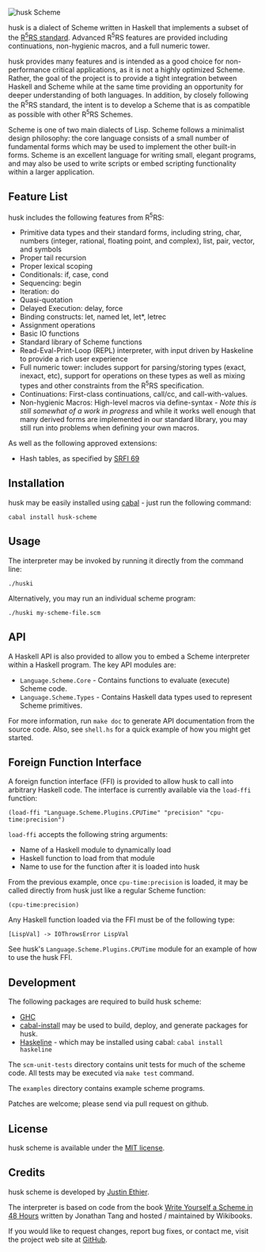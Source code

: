 ![husk Scheme](https://github.com/justinethier/husk-scheme/raw/master/docs/husk-scheme.png)

husk is a dialect of Scheme written in Haskell that implements a subset of the [R<sup>5</sup>RS standard](http://www.schemers.org/Documents/Standards/R5RS/HTML/). Advanced R<sup>5</sup>RS features are provided including continuations, non-hygienic macros, and a full numeric tower.

husk provides many features and is intended as a good choice for non-performance critical applications, as it is not a highly optimized Scheme. Rather, the goal of the project is to provide a tight integration between Haskell and Scheme while at the same time providing an opportunity for deeper understanding of both languages. In addition, by closely following the R<sup>5</sup>RS standard, the intent is to develop a Scheme that is as compatible as possible with other R<sup>5</sup>RS Schemes.

Scheme is one of two main dialects of Lisp. Scheme follows a minimalist design philosophy: the core language consists of a small number of fundamental forms which may be used to implement the other built-in forms. Scheme is an excellent language for writing small, elegant programs, and may also be used to write scripts or embed scripting functionality within a larger application.

Feature List
------------
husk includes the following features from R<sup>5</sup>RS:

- Primitive data types and their standard forms, including string, char, numbers (integer, rational, floating point, and complex), list, pair, vector, and symbols
- Proper tail recursion
- Proper lexical scoping
- Conditionals: if, case, cond
- Sequencing: begin
- Iteration: do
- Quasi-quotation
- Delayed Execution: delay, force
- Binding constructs: let, named let, let*, letrec
- Assignment operations
- Basic IO functions
- Standard library of Scheme functions
- Read-Eval-Print-Loop (REPL) interpreter, with input driven by Haskeline to provide a rich user experience
- Full numeric tower: includes support for parsing/storing types (exact, inexact, etc), support for operations on these types as well as mixing types and other constraints from the R<sup>5</sup>RS specification.
- Continuations: First-class continuations, call/cc, and call-with-values.
- Non-hygienic Macros: High-level macros via define-syntax - *Note this is still somewhat of a work in progress* and while it works well enough that many derived forms are implemented in our standard library, you may still run into problems when defining your own macros.

As well as the following approved extensions:

- Hash tables, as specified by [SRFI 69](http://srfi.schemers.org/srfi-69/srfi-69.html)

Installation
------------
husk may be easily installed using [cabal](http://www.haskell.org/cabal/) - just run the following command:

    cabal install husk-scheme

Usage
-----

The interpreter may be invoked by running it directly from the command line:

    ./huski

Alternatively, you may run an individual scheme program:

    ./huski my-scheme-file.scm

API
---

A Haskell API is also provided to allow you to embed a Scheme interpreter within a Haskell program. The key API modules are:

- `Language.Scheme.Core` - Contains functions to evaluate (execute) Scheme code.
- `Language.Scheme.Types` - Contains Haskell data types used to represent Scheme primitives.

For more information, run `make doc` to generate API documentation from the source code. Also, see `shell.hs` for a quick example of how you might get started.

Foreign Function Interface
--------------------------

A foreign function interface (FFI) is provided to allow husk to call into arbitrary Haskell code. The interface is currently available via the `load-ffi` function:

    (load-ffi "Language.Scheme.Plugins.CPUTime" "precision" "cpu-time:precision")

`load-ffi` accepts the following string arguments:

- Name of a Haskell module to dynamically load
- Haskell function to load from that module
- Name to use for the function after it is loaded into husk

From the previous example, once `cpu-time:precision` is loaded, it may be called directly from husk just like a regular Scheme function:

    (cpu-time:precision)

Any Haskell function loaded via the FFI must be of the following type:

    [LispVal] -> IOThrowsError LispVal

See husk's `Language.Scheme.Plugins.CPUTime` module for an example of how to use the husk FFI.

Development
-----------

The following packages are required to build husk scheme:

- [GHC](http://www.haskell.org/ghc/)
- [cabal-install](http://hackage.haskell.org/trac/hackage/wiki/CabalInstall) may be used to build, deploy, and generate packages for husk.
- [Haskeline](http://trac.haskell.org/haskeline) - which may be installed using cabal: `cabal install haskeline`

The `scm-unit-tests` directory contains unit tests for much of the scheme code. All tests may be executed via `make test` command.

The `examples` directory contains example scheme programs.

Patches are welcome; please send via pull request on github.

License
-------

husk scheme is available under the [MIT license](http://www.opensource.org/licenses/mit-license.php).

Credits
-------

husk scheme is developed by [Justin Ethier](http://github.com/justinethier).

The interpreter is based on code from the book [Write Yourself a Scheme in 48 Hours](http://en.wikibooks.org/wiki/Write_Yourself_a_Scheme_in_48_Hours) written by Jonathan Tang and hosted / maintained by Wikibooks.

If you would like to request changes, report bug fixes, or contact me, visit the project web site at [GitHub](http://github.com/justinethier/husk-scheme).

